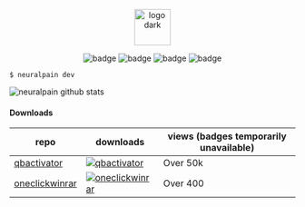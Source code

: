 <p align="center">
  <picture>
    <source srcset="https://user-images.githubusercontent.com/77242216/209022557-dd9ebe9c-1be1-4d7d-a683-c8591a179600.svg" media="(prefers-color-scheme: light)" height="64px" alt="logo light">
    <img src="https://user-images.githubusercontent.com/77242216/209022740-0a7c7217-b247-4d6d-98ed-c4aa7ce45701.svg" height="64px" alt="logo dark">
  </picture>
</p>

<p align="center">
  <img src="https://img.shields.io/badge/GitHub-100000?style=for-the-badge&logo=github&logoColor=white" alt="badge">
  <img src="https://img.shields.io/badge/Windows-0078D6?style=for-the-badge&logo=windows&logoColor=white" alt="badge">
  <img src="https://img.shields.io/badge/mac%20os-000000?style=for-the-badge&logo=apple&logoColor=white" alt="badge">
  <img src="https://img.shields.io/badge/Linux-FCC624?style=for-the-badge&logo=linux&logoColor=black" alt="badge"><br>
</p>

```
$ neuralpain dev
```

![neuralpain github stats](https://github-readme-activity-graph.vercel.app/graph?username=neuralpain&theme=github-compact)

<!-- <p align="center">
  <img src="https://github-readme-stats.vercel.app/api?username=neuralpain&show_icons=true&theme=dark&include_all_commits=true" alt="neuralpain github stats">
</p> -->

<!--
#### Requests

I will take you up on scripting requests, i.e. sh/bash, batch, PowerShell. However, the more complicated the request, the more time will be needed to complete.
-->

#### Downloads

| repo | downloads | views (badges temporarily unavailable) |
| --- | --- | --- |
| [qbactivator](https://github.com/neuralpain/qbactivator) | [![qbactivator](https://img.shields.io/github/downloads/neuralpain/qbactivator/total.svg)](https://github.com/neuralpain/qbactivator/releases/latest) | Over 50k |
| [oneclickwinrar](https://github.com/neuralpain/oneclickwinrar) | [![oneclickwinrar](https://img.shields.io/github/downloads/neuralpain/oneclickwinrar/total.svg)](https://github.com/neuralpain/oneclickwinrar/releases/latest) | Over 400 |

<!--[![Visitors](https://api.visitorbadge.io/api/visitors?path=https%3A%2F%2Fgithub.com%2Fneuralpain%2Foneclickwinrar&countColor=%23ba68c8&labelStyle=lower&readonly=true)](https://visitorbadge.io/status?path=https%3A%2F%2Fgithub.com%2Fneuralpain%2Foneclickwinrar)-->

<!--| [WinLangConfig](https://github.com/neuralpain/WinLangConfig) | [![WinLangConfig](https://img.shields.io/github/downloads/neuralpain/WinLangConfig/total.svg)](https://github.com/neuralpain/WinLangConfig/releases/latest) |-->

<!--
> [!TIP]  
> Check out the [wiki](https://github.com/neuralpain/neuralpain/wiki) for centralized information / blog thingy
-->
